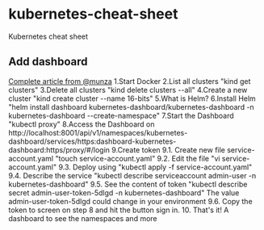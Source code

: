 # kubernetes-cheat-sheet
Kubernetes cheat sheet


## Add dashboard
[Complete article from @munza](https://medium.com/@munza/local-kubernetes-with-kind-helm-dashboard-41152e4b3b3d)
1.Start Docker
2.List all clusters "kind get clusters"
3.Delete all clusters "kind delete clusters --all"
4.Create a new cluster "kind create cluster --name 16-bits"
5.What is Helm?
6.Install Helm "helm install dashboard kubernetes-dashboard/kubernetes-dashboard -n kubernetes-dashboard --create-namespace"
7.Start the Dashboard "kubectl proxy"
8.Access the Dashboard on http://localhost:8001/api/v1/namespaces/kubernetes-dashboard/services/https:dashboard-kubernetes-dashboard:https/proxy/#/login
9.Create token
9.1. Create new file service-account.yaml "touch service-account.yaml"
9.2. Edit the file "vi service-account.yaml"
9.3. Deploy using "kubectl apply -f service-account.yaml"
9.4. Describe the service "kubectl describe serviceaccount admin-user -n kubernetes-dashboard"
9.5. See the content of token "kubectl describe secret admin-user-token-5dlgd -n kubernetes-dashboard" The value admin-user-token-5dlgd could change in your environment
9.6. Copy the token to screen on step 8 and hit the button sign in.
10. That's it! A dashboard to see the namespaces and more
